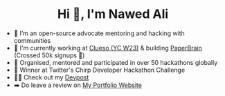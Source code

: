 <h1 align="center">Hi 👋, I'm Nawed Ali</h1>

- 🤖 I’m an open-source advocate mentoring and hacking with communities
- 🔨 I'm currently working at [Clueso (YC W23)](https://clueso.io/) & building [PaperBrain](https://paperbrain.org) (Crossed 50k signups 🎉)
- 📖 Organised, mentored and participated in over 50 hackathons globally
- 💭 Winner at Twitter's Chirp Developer Hackathon Challenge 
- 🧑‍💻 Check out my [Devpost](https://devpost.com/nawed2611?ref_content=user-portfolio&ref_feature=portfolio&ref_medium=global-nav)
- ➡️ Do leave a review on [My Portfolio Website](https://nawedali.com/)
